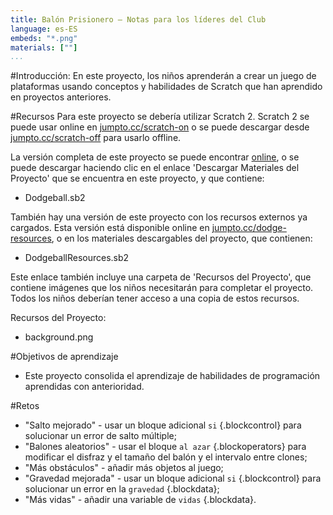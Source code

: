 ```yaml
---
title: Balón Prisionero — Notas para los líderes del Club
language: es-ES
embeds: "*.png"
materials: [""]
...
```


#Introducción:
En este proyecto, los niños aprenderán a crear un juego de plataformas usando conceptos y habilidades de Scratch que han aprendido en proyectos anteriores.

#Recursos
Para este proyecto se debería utilizar Scratch 2. Scratch 2 se puede usar online en [jumpto.cc/scratch-on](http://jumpto.cc/scratch-on) o se puede descargar desde [jumpto.cc/scratch-off](http://jumpto.cc/scratch-off) para usarlo offline.

La versión completa de este proyecto se puede encontrar <a href="http://scratch.mit.edu/projects/39740618/#editor">online</a>, o se puede descargar haciendo clic en el enlace 'Descargar Materiales del Proyecto' que se encuentra en este proyecto, y que contiene:

+ Dodgeball.sb2

También hay una versión de este proyecto con los recursos externos ya cargados. Esta versión está disponible online en [jumpto.cc/dodge-resources](http://jumpto.cc/dodge-resources), o en los materiales descargables del proyecto, que contienen:

+ DodgeballResources.sb2 

Este enlace también incluye una carpeta de 'Recursos del Proyecto', que contiene imágenes que los niños necesitarán para completar el proyecto. Todos los niños deberían tener acceso a una copia de estos recursos.

Recursos del Proyecto:
+ background.png

#Objetivos de aprendizaje
+ Este proyecto consolida el aprendizaje de habilidades de programación aprendidas con anterioridad.

#Retos
+ "Salto mejorado" - usar un bloque adicional `si` {.blockcontrol} para solucionar un error de salto múltiple;
+ "Balones aleatorios" - usar el bloque `al azar` {.blockoperators} para modificar el disfraz y el tamaño del balón y el intervalo entre clones;
+ "Más obstáculos" - añadir más objetos al juego;
+ "Gravedad mejorada" - usar un bloque adicional `si` {.blockcontrol} para solucionar un error en la `gravedad` {.blockdata};
+ "Más vidas" - añadir una variable de `vidas` {.blockdata}.

